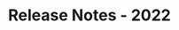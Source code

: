 ---
id: release-notes-2022
url: conversion/java/release-notes-2022
title: Release Notes - 2022
weight: 93
description: ""
keywords: 
productName: GroupDocs.Conversion for Java
hideChildren: False
---